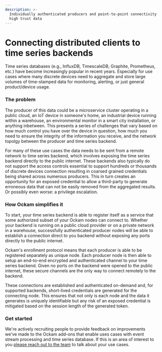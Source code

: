 ```yaml
---
description: >-
  Individually authenticated producers and point-to-point connectivity to ensure
  high trust data
---
```


# Connecting distributed clients to time series backends

Time series databases (e.g., InfluxDB, TimescaleDB, Graphite, Prometheus, etc.) have become increasingly popular in recent years. Especially for use cases where many discrete devices need to aggregate and store large volumes of time-stamped data for monitoring, alerting, or just general product/device usage.

### The problem

The producer of this data could be a microservice cluster operating in a public cloud, an IoT device in someone's home, an industrial device running within a warehouse, an environmental monitor in a smart city installation, or anything inbetween. This presents a series of challenges that vary based on how much control you have over the device in question, how much you need to ensure the integrity of the information you receive, and the network topolgy between the producer and time series backend.

For many of these use cases the data needs to be sent from a remote network to time series backend, which involves exposing the time series backend directly to the public internet. These backends also typically do not support the access controls essential to support hundreds or thousands of discrete devices connection resulting in coarsed grained credentials being shared across numerous producers. This in turn creates an opportunity for an exposed credential to allow a third-party to generate erroneous data that can not be easily removed from the aggregated results. Or possibly even worse: a privilege escalation.

### How Ockam simplifies it

To start, your time series backend is able to register itself as a service that some authorized subset of your Ockam nodes can connect to. Whether your backend is running on a public cloud provider or on a private network in a warehouse, successfully authenticated producer nodes will be able to establish a connection direct to you backend without exposing any ports directly to the public internet.

Ockam's enrollment protocol means that each producer is able to be registered separately as unique node. Each producer node is then able to setup an end-to-end encrypted and authenticated channel to your time series backend. Given no ports on the backend were opened to the public internet, these secure channels are the only way to connect remotely to the backend.&#x20;

These connections are established and authenticated on-demand and, for supported backends, short-lived credentials are generated for the connecting node. This ensures that not only is each node and the data it generates is uniquely identifiable but any risk of an exposed credential is mitigated based on the session length of the generated token.

### Get started

We're actively recruiting people to provide feedback on improvements we've made to the Ockam add-ons that enable uses cases with event stream processing and time series database. If this is an area of interest to you [please reach out to the team](https://www.ockam.io/contact/form) to talk about your use cases.
